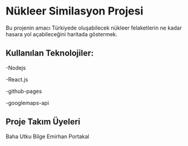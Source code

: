 # Nükleer Similasyon Projesi

Bu projenin amacı Türkiyede oluşabilecek nükleer felaketlerin ne kadar hasara yol açabileceğini haritada göstermek.

## Kullanılan Teknolojiler:

-Nodejs

-React.js

-github-pages

-googlemaps-api

## Proje Takım Üyeleri

Baha Utku Bilge 
Emirhan Portakal
